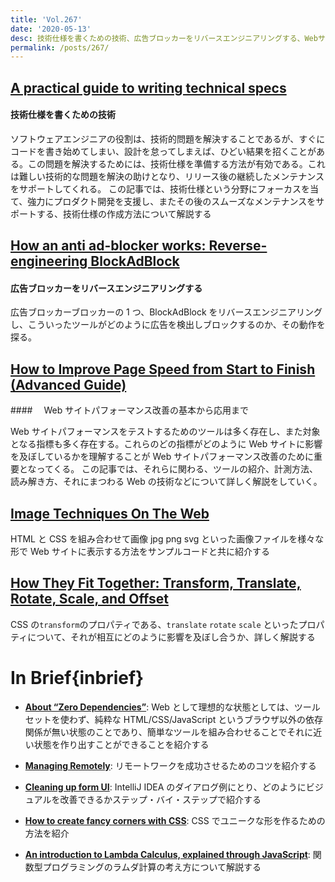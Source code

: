 ```yaml
---
title: 'Vol.267'
date: '2020-05-13'
desc: 技術仕様を書くための技術、広告ブロッカーをリバースエンジニアリングする、Webサイトパフォーマンス改善の基本から応用まで、ほか計10リンク
permalink: /posts/267/
---
```


## [A practical guide to writing technical specs](https://stackoverflow.blog/2020/04/06/a-practical-guide-to-writing-technical-specs/)

#### 技術仕様を書くための技術

ソフトウェアエンジニアの役割は、技術的問題を解決することであるが、すぐにコードを書き始めてしまい、設計を怠ってしまえば、ひどい結果を招くことがある。この問題を解決するためには、技術仕様を準備する方法が有効である。これは難しい技術的な問題を解決の助けとなり、リリース後の継続したメンテナンスをサポートしてくれる。
この記事では、技術仕様という分野にフォーカスを当て、強力にプロダクト開発を支援し、またその後のスムーズなメンテナンスをサポートする、技術仕様の作成方法について解説する

## [How an anti ad-blocker works: Reverse-engineering BlockAdBlock](https://xy2.dev/article/re-bab/)

#### 広告ブロッカーをリバースエンジニアリングする

広告ブロッカーブロッカーの 1 つ、BlockAdBlock をリバースエンジニアリングし、こういったツールがどのように広告を検出しブロックするのか、その動作を探る。

## [How to Improve Page Speed from Start to Finish (Advanced Guide)](https://ahrefs.com/blog/advanced-pagespeed-guide/)

####　 Web サイトパフォーマンス改善の基本から応用まで

Web サイトパフォーマンスをテストするためのツールは多く存在し、また対象となる指標も多く存在する。これらのどの指標がどのように Web サイトに影響を及ぼしているかを理解することが Web サイトパフォーマンス改善のために重要となってくる。
この記事では、それらに関わる、ツールの紹介、計測方法、読み解き方、それにまつわる Web の技術などについて詳しく解説をしていく。

## [Image Techniques On The Web](https://ishadeed.com/article/image-techniques/)

HTML と CSS を組み合わせて画像 jpg png svg といった画像ファイルを様々な形で Web サイトに表示する方法をサンプルコードと共に紹介する

## [How They Fit Together: Transform, Translate, Rotate, Scale, and Offset](https://danielcwilson.com/blog/2020/02/motion-path-transforms/)

CSS の`transform`のプロパティである、`translate` `rotate` `scale` といったプロパティについて、それが相互にどのように影響を及ぼし合うか、詳しく解説する

# In Brief{inbrief}

- **[About “Zero Dependencies”](https://medium.com/@WebReflection/about-zero-dependencies-ae7e8fb82abd)**: Web として理想的な状態としては、ツールセットを使わず、純粋な HTML/CSS/JavaScript というブラウザ以外の依存関係が無い状態のことであり、簡単なツールを組み合わせることでそれに近い状態を作り出すことができることを紹介する

- **[Managing Remotely](https://lg.substack.com/p/managing-remotely)**: リモートワークを成功させるためのコツを紹介する

- **[Cleaning up form UI](https://tonsky.me/blog/form-cleanup/)**: IntelliJ IDEA のダイアログ例にとり、どのようにビジュアルを改善できるかステップ・バイ・ステップで紹介する

- **[How to create fancy corners with CSS](https://blog.logrocket.com/how-to-create-fancy-corners-in-css/)**: CSS でユニークな形を作るための方法を紹介

- **[An introduction to Lambda Calculus, explained through JavaScript](http://willtaylor.blog/an-introduction-to-lambda-calculus-explained-through-javascript/)**: 関数型プログラミングのラムダ計算の考え方について解説する
